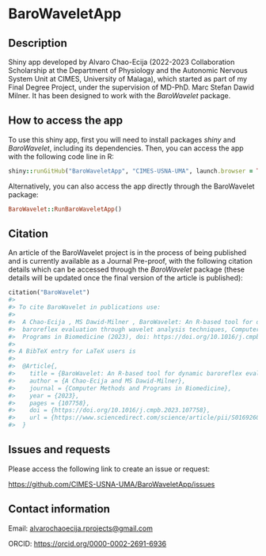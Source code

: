 # BaroWaveletApp

## Description

Shiny app developed by Alvaro Chao-Ecija (2022-2023 Collaboration Scholarship at the Department of Physiology and the Autonomic Nervous System Unit at CIMES, University of Malaga), which started as part of my Final Degree Project, under the supervision of MD-PhD. Marc Stefan Dawid Milner. It has been designed to work
with the *BaroWavelet* package.

## How to access the app

To use this shiny app, first you will need to install packages *shiny* and *BaroWavelet*, including its dependencies. Then, you can access the app with 
the following code line in R:

```ruby
shiny::runGitHub("BaroWaveletApp", "CIMES-USNA-UMA", launch.browser = TRUE)
```

Alternatively, you can also access the app directly through the BaroWavelet package:

```ruby
BaroWavelet::RunBaroWaveletApp()
```

## Citation

An article of the BaroWavelet project is in the process of being published and is currently available as a Journal Pre-proof, with the following citation details which can be accessed through the *BaroWavelet* package (these details will be updated once the final version of the article is published):

```ruby
citation("BaroWavelet")
#>
#> To cite BaroWavelet in publications use:
#>
#>  A Chao-Ecija , MS Dawid-Milner , BaroWavelet: An R-based tool for dynamic
#>  baroreflex evaluation through wavelet analysis techniques, Computer Methods and
#>  Programs in Biomedicine (2023), doi: https://doi.org/10.1016/j.cmpb.2023.107758
#>
#> A BibTeX entry for LaTeX users is
#>
#>  @Article{,
#>    title = {BaroWavelet: An R-based tool for dynamic baroreflex evaluation through wavelet analysis techniques},
#>    author = {A Chao-Ecija and MS Dawid-Milner},
#>    journal = {Computer Methods and Programs in Biomedicine},
#>    year = {2023},
#>    pages = {107758},
#>    doi = {https://doi.org/10.1016/j.cmpb.2023.107758},
#>    url = {https://www.sciencedirect.com/science/article/pii/S0169260723004248},
#>  }
```



## Issues and requests

Please access the following link to create an issue or request:

https://github.com/CIMES-USNA-UMA/BaroWaveletApp/issues

## Contact information

Email: alvarochaoecija.rprojects@gmail.com

ORCID: https://orcid.org/0000-0002-2691-6936
